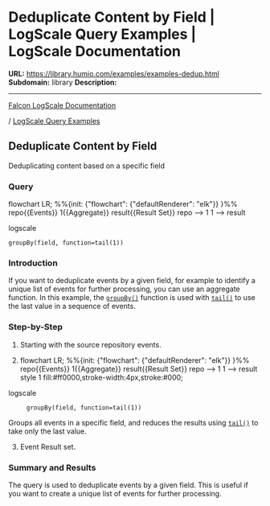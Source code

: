 # Deduplicate Content by Field | LogScale Query Examples | LogScale Documentation

**URL:** https://library.humio.com/examples/examples-dedup.html
**Subdomain:** library
**Description:** 

---

[Falcon LogScale Documentation](https://library.humio.com)

/ [LogScale Query Examples](examples.html)

## Deduplicate Content by Field

Deduplicating content based on a specific field 

### Query

flowchart LR; %%{init: {"flowchart": {"defaultRenderer": "elk"}} }%% repo{{Events}} 1{{Aggregate}} result{{Result Set}} repo --> 1 1 --> result

logscale
    
    
    groupBy(field, function=tail(1))

### Introduction

If you want to deduplicate events by a given field, for example to identify a unique list of events for further processing, you can use an aggregate function. In this example, the [`groupBy()`](https://library.humio.com/data-analysis/functions-groupby.html) function is used with [`tail()`](https://library.humio.com/data-analysis/functions-tail.html) to use the last value in a sequence of events. 

### Step-by-Step

  1. Starting with the source repository events.

  2. flowchart LR; %%{init: {"flowchart": {"defaultRenderer": "elk"}} }%% repo{{Events}} 1{{Aggregate}} result{{Result Set}} repo --> 1 1 --> result style 1 fill:#ff0000,stroke-width:4px,stroke:#000;

logscale
         
         groupBy(field, function=tail(1))

Groups all events in a specific field, and reduces the results using [`tail()`](https://library.humio.com/data-analysis/functions-tail.html) to take only the last value. 

  3. Event Result set.




### Summary and Results

The query is used to deduplicate events by a given field. This is useful if you want to create a unique list of events for further processing.
